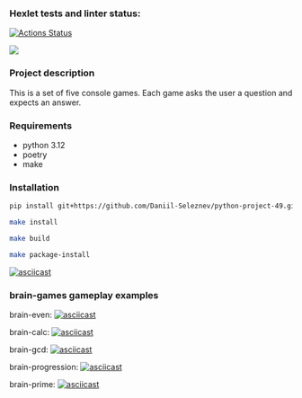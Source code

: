 ### Hexlet tests and linter status:
[![Actions Status](https://github.com/Daniil-Seleznev/python-project-49/actions/workflows/hexlet-check.yml/badge.svg)](https://github.com/Daniil-Seleznev/python-project-49/actions)

<a href="https://codeclimate.com/github/Daniil-Seleznev/python-project-49/maintainability">
<img src="https://api.codeclimate.com/v1/badges/48b704a383f47bfe0354/maintainability" /></a>

### Project description
This is a set of five console games. Each game asks the user a question and expects an answer.

### Requirements
* python 3.12
* poetry
* make

### Installation
```bash
pip install git+https://github.com/Daniil-Seleznev/python-project-49.git

make install

make build

make package-install
```
[![asciicast](https://asciinema.org/a/RS1ryrb1d1trzPdBCXM4kwJLC.svg)](https://asciinema.org/a/RS1ryrb1d1trzPdBCXM4kwJLC)


### brain-games gameplay examples
brain-even:
[![asciicast](https://asciinema.org/a/BCROieUMeNwiYuaiNmMlTq9nD.svg)](https://asciinema.org/a/BCROieUMeNwiYuaiNmMlTq9nD)

brain-calc:
[![asciicast](https://asciinema.org/a/77ocdVoXMzuoScfp2oW9szFf2.svg)](https://asciinema.org/a/77ocdVoXMzuoScfp2oW9szFf2)

brain-gcd:
[![asciicast](https://asciinema.org/a/brJ95Jmcor66yA8zmWmKO6NKF.svg)](https://asciinema.org/a/brJ95Jmcor66yA8zmWmKO6NKF)

brain-progression:
[![asciicast](https://asciinema.org/a/WCJklEXHAX91ScwONJDPpHS1C.svg)](https://asciinema.org/a/WCJklEXHAX91ScwONJDPpHS1C)

brain-prime:
[![asciicast](https://asciinema.org/a/UkQyw4lgsJTekZKuGuyIO6ixu.svg)](https://asciinema.org/a/UkQyw4lgsJTekZKuGuyIO6ixu)
